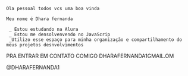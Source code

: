     Ola pessoal todos vcs uma boa vinda

    Meu nome é Dhara fernanda

     _ Estou estudando na Alura
     _ Estou me densolvenvendo no JavaScrip
     _Utilizo esse espaço para minha organização e compartilhamento do meus projetos desnvolvimentos

 PRA ENTRAR EM CONTATO COMIGO
  DHARAFERNANDA1GMAIL.OM

  
  @DHARAFERNANDA1
  
